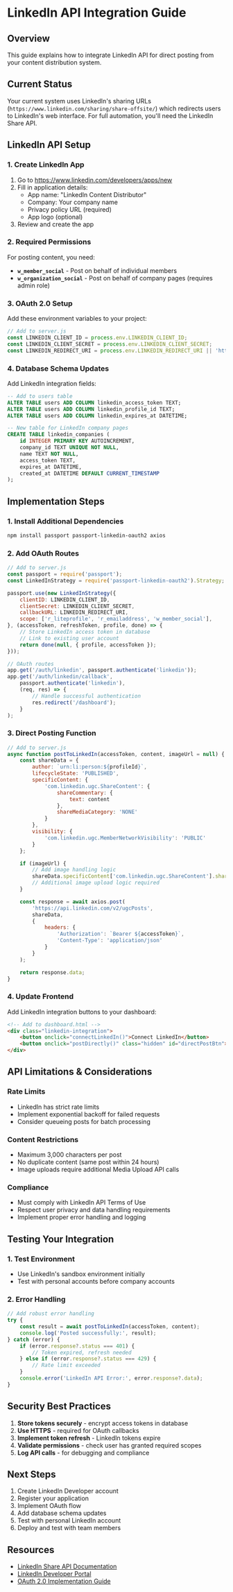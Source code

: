# LinkedIn API Integration Guide

## Overview
This guide explains how to integrate LinkedIn API for direct posting from your content distribution system.

## Current Status
Your current system uses LinkedIn's sharing URLs (`https://www.linkedin.com/sharing/share-offsite/`) which redirects users to LinkedIn's web interface. For full automation, you'll need the LinkedIn Share API.

## LinkedIn API Setup

### 1. Create LinkedIn App
1. Go to https://www.linkedin.com/developers/apps/new
2. Fill in application details:
   - App name: "LinkedIn Content Distributor"
   - Company: Your company name
   - Privacy policy URL (required)
   - App logo (optional)
3. Review and create the app

### 2. Required Permissions
For posting content, you need:
- **`w_member_social`** - Post on behalf of individual members
- **`w_organization_social`** - Post on behalf of company pages (requires admin role)

### 3. OAuth 2.0 Setup
Add these environment variables to your project:

```javascript
// Add to server.js
const LINKEDIN_CLIENT_ID = process.env.LINKEDIN_CLIENT_ID;
const LINKEDIN_CLIENT_SECRET = process.env.LINKEDIN_CLIENT_SECRET;
const LINKEDIN_REDIRECT_URI = process.env.LINKEDIN_REDIRECT_URI || 'http://localhost:3000/auth/linkedin/callback';
```

### 4. Database Schema Updates
Add LinkedIn integration fields:

```sql
-- Add to users table
ALTER TABLE users ADD COLUMN linkedin_access_token TEXT;
ALTER TABLE users ADD COLUMN linkedin_profile_id TEXT;
ALTER TABLE users ADD COLUMN linkedin_expires_at DATETIME;

-- New table for LinkedIn company pages
CREATE TABLE linkedin_companies (
    id INTEGER PRIMARY KEY AUTOINCREMENT,
    company_id TEXT UNIQUE NOT NULL,
    name TEXT NOT NULL,
    access_token TEXT,
    expires_at DATETIME,
    created_at DATETIME DEFAULT CURRENT_TIMESTAMP
);
```

## Implementation Steps

### 1. Install Additional Dependencies
```bash
npm install passport passport-linkedin-oauth2 axios
```

### 2. Add OAuth Routes
```javascript
// Add to server.js
const passport = require('passport');
const LinkedInStrategy = require('passport-linkedin-oauth2').Strategy;

passport.use(new LinkedInStrategy({
    clientID: LINKEDIN_CLIENT_ID,
    clientSecret: LINKEDIN_CLIENT_SECRET,
    callbackURL: LINKEDIN_REDIRECT_URI,
    scope: ['r_liteprofile', 'r_emailaddress', 'w_member_social'],
}, (accessToken, refreshToken, profile, done) => {
    // Store LinkedIn access token in database
    // Link to existing user account
    return done(null, { profile, accessToken });
}));

// OAuth routes
app.get('/auth/linkedin', passport.authenticate('linkedin'));
app.get('/auth/linkedin/callback', 
    passport.authenticate('linkedin'), 
    (req, res) => {
        // Handle successful authentication
        res.redirect('/dashboard');
    }
);
```

### 3. Direct Posting Function
```javascript
// Add to server.js
async function postToLinkedIn(accessToken, content, imageUrl = null) {
    const shareData = {
        author: `urn:li:person:${profileId}`,
        lifecycleState: 'PUBLISHED',
        specificContent: {
            'com.linkedin.ugc.ShareContent': {
                shareCommentary: {
                    text: content
                },
                shareMediaCategory: 'NONE'
            }
        },
        visibility: {
            'com.linkedin.ugc.MemberNetworkVisibility': 'PUBLIC'
        }
    };

    if (imageUrl) {
        // Add image handling logic
        shareData.specificContent['com.linkedin.ugc.ShareContent'].shareMediaCategory = 'IMAGE';
        // Additional image upload logic required
    }

    const response = await axios.post(
        'https://api.linkedin.com/v2/ugcPosts',
        shareData,
        {
            headers: {
                'Authorization': `Bearer ${accessToken}`,
                'Content-Type': 'application/json'
            }
        }
    );

    return response.data;
}
```

### 4. Update Frontend
Add LinkedIn integration buttons to your dashboard:

```html
<!-- Add to dashboard.html -->
<div class="linkedin-integration">
    <button onclick="connectLinkedIn()">Connect LinkedIn</button>
    <button onclick="postDirectly()" class="hidden" id="directPostBtn">Post Directly to LinkedIn</button>
</div>
```

## API Limitations & Considerations

### Rate Limits
- LinkedIn has strict rate limits
- Implement exponential backoff for failed requests
- Consider queueing posts for batch processing

### Content Restrictions
- Maximum 3,000 characters per post
- No duplicate content (same post within 24 hours)
- Image uploads require additional Media Upload API calls

### Compliance
- Must comply with LinkedIn API Terms of Use
- Respect user privacy and data handling requirements
- Implement proper error handling and logging

## Testing Your Integration

### 1. Test Environment
- Use LinkedIn's sandbox environment initially
- Test with personal accounts before company accounts

### 2. Error Handling
```javascript
// Add robust error handling
try {
    const result = await postToLinkedIn(accessToken, content);
    console.log('Posted successfully:', result);
} catch (error) {
    if (error.response?.status === 401) {
        // Token expired, refresh needed
    } else if (error.response?.status === 429) {
        // Rate limit exceeded
    }
    console.error('LinkedIn API Error:', error.response?.data);
}
```

## Security Best Practices

1. **Store tokens securely** - encrypt access tokens in database
2. **Use HTTPS** - required for OAuth callbacks
3. **Implement token refresh** - LinkedIn tokens expire
4. **Validate permissions** - check user has granted required scopes
5. **Log API calls** - for debugging and compliance

## Next Steps

1. Create LinkedIn Developer account
2. Register your application
3. Implement OAuth flow
4. Add database schema updates
5. Test with personal LinkedIn account
6. Deploy and test with team members

## Resources

- [LinkedIn Share API Documentation](https://docs.microsoft.com/en-us/linkedin/marketing/integrations/community-management/shares/share-api)
- [LinkedIn Developer Portal](https://developer.linkedin.com/)
- [OAuth 2.0 Implementation Guide](https://docs.microsoft.com/en-us/linkedin/shared/authentication/authorization-code-flow)
